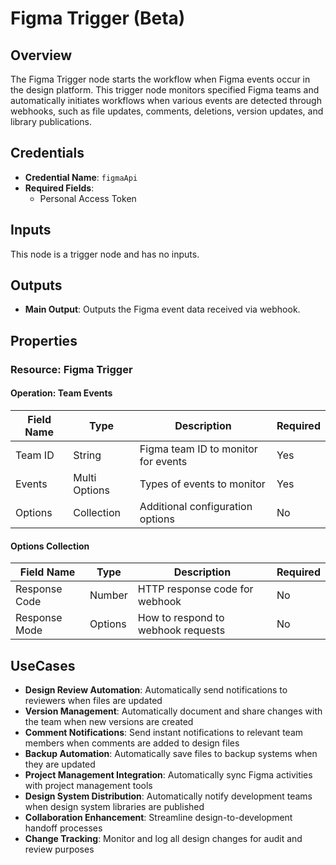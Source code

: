 # Figma Trigger (Beta)

## Overview

The Figma Trigger node starts the workflow when Figma events occur in the design platform. This trigger node monitors specified Figma teams and automatically initiates workflows when various events are detected through webhooks, such as file updates, comments, deletions, version updates, and library publications.

## Credentials

- **Credential Name**: `figmaApi`
- **Required Fields**: 
  - Personal Access Token

## Inputs

This node is a trigger node and has no inputs.

## Outputs

- **Main Output**: Outputs the Figma event data received via webhook.

## Properties

### Resource: Figma Trigger

#### Operation: Team Events

| Field Name | Type | Description | Required |
|---|---|---|---|
| Team ID | String | Figma team ID to monitor for events | Yes |
| Events | Multi Options | Types of events to monitor | Yes |
| Options | Collection | Additional configuration options | No |

#### Options Collection

| Field Name | Type | Description | Required |
|---|---|---|---|
| Response Code | Number | HTTP response code for webhook | No |
| Response Mode | Options | How to respond to webhook requests | No |

## UseCases

- **Design Review Automation**: Automatically send notifications to reviewers when files are updated
- **Version Management**: Automatically document and share changes with the team when new versions are created
- **Comment Notifications**: Send instant notifications to relevant team members when comments are added to design files
- **Backup Automation**: Automatically save files to backup systems when they are updated
- **Project Management Integration**: Automatically sync Figma activities with project management tools
- **Design System Distribution**: Automatically notify development teams when design system libraries are published
- **Collaboration Enhancement**: Streamline design-to-development handoff processes
- **Change Tracking**: Monitor and log all design changes for audit and review purposes 
